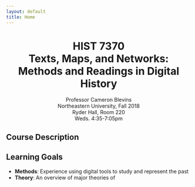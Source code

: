 ```yaml
---
layout: default
title: Home
---
```


<div style="text-align: center">
<p>
<h1>HIST 7370<br>Texts, Maps, and Networks:<br>Methods and Readings in Digital History</h1></p>
<p>
Professor Cameron Blevins<br>
Northeastern University, Fall 2018<br>
Ryder Hall, Room 220<br>
Weds. 4:35-7:05pm
</p>
</div>

## Course Description 


## Learning Goals

- **Methods**: Experience using digital tools to study and represent the past
- **Theory**: An overview of major theories of